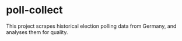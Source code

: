 # poll-collect
This project scrapes historical election polling data from Germany, and analyses them for quality.
